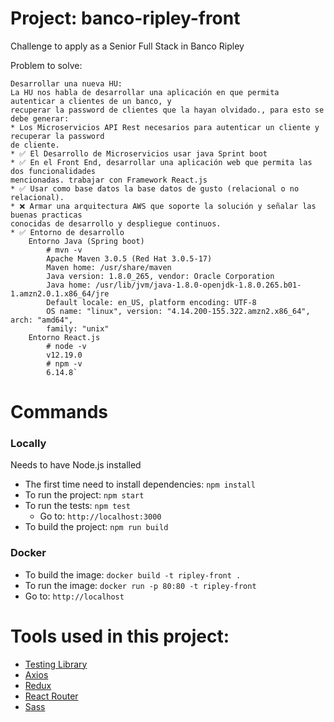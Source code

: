 # Project: banco-ripley-front

Challenge to apply as a Senior Full Stack in Banco Ripley

Problem to solve:

```
Desarrollar una nueva HU:
La HU nos habla de desarrollar una aplicación en que permita autenticar a clientes de un banco, y
recuperar la password de clientes que la hayan olvidado., para esto se debe generar:
* Los Microservicios API Rest necesarios para autenticar un cliente y recuperar la password
de cliente.
* ✅ El Desarrollo de Microservicios usar java Sprint boot
* ✅ En el Front End, desarrollar una aplicación web que permita las dos funcionalidades
mencionadas. trabajar con Framework React.js
* ✅ Usar como base datos la base datos de gusto (relacional o no relacional).
* ❌ Armar una arquitectura AWS que soporte la solución y señalar las buenas practicas
conocidas de desarrollo y despliegue continuos.
* ✅ Entorno de desarrollo
    Entorno Java (Spring boot)
        # mvn -v
        Apache Maven 3.0.5 (Red Hat 3.0.5-17)
        Maven home: /usr/share/maven
        Java version: 1.8.0_265, vendor: Oracle Corporation
        Java home: /usr/lib/jvm/java-1.8.0-openjdk-1.8.0.265.b01-1.amzn2.0.1.x86_64/jre
        Default locale: en_US, platform encoding: UTF-8
        OS name: "linux", version: "4.14.200-155.322.amzn2.x86_64", arch: "amd64",
        family: "unix"
    Entorno React.js
        # node -v
        v12.19.0
        # npm -v
        6.14.8`
```

# Commands

### Locally

Needs to have Node.js installed

* The first time need to install dependencies: `npm install`
* To run the project: `npm start`
* To run the tests: `npm test`
    * Go to: `http://localhost:3000`
* To build the project: `npm run build`

### Docker

* To build the image: `docker build -t ripley-front .`
* To run the image: `docker run -p 80:80 -t ripley-front`
* Go to: `http://localhost`

# Tools used in this project:

* [Testing Library](https://testing-library.com/)
* [Axios](https://github.com/axios/axios)
* [Redux](https://redux.js.org/)
* [React Router](https://reactrouter.com/)
* [Sass](https://sass-lang.com/)
